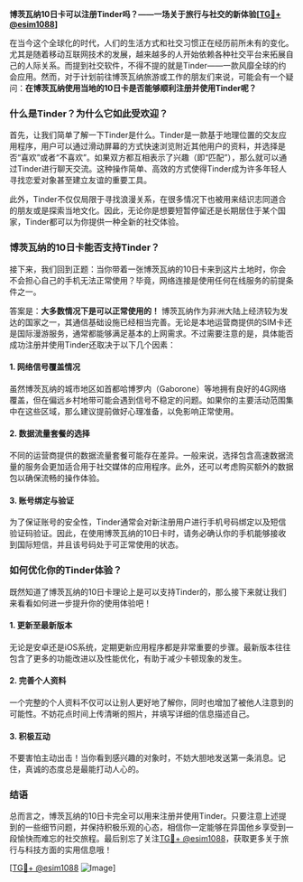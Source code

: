**博茨瓦纳10日卡可以注册Tinder吗？——一场关于旅行与社交的新体验[[TG💪+ @esim1088](https://t.me/s/esim1088)]**

在当今这个全球化的时代，人们的生活方式和社交习惯正在经历前所未有的变化。尤其是随着移动互联网技术的发展，越来越多的人开始依赖各种社交平台来拓展自己的人际关系。而提到社交软件，不得不提的就是Tinder——一款风靡全球的约会应用。然而，对于计划前往博茨瓦纳旅游或工作的朋友们来说，可能会有一个疑问：**在博茨瓦纳使用当地的10日卡是否能够顺利注册并使用Tinder呢？**

### **什么是Tinder？为什么它如此受欢迎？**

首先，让我们简单了解一下Tinder是什么。Tinder是一款基于地理位置的交友应用程序，用户可以通过滑动屏幕的方式快速浏览附近其他用户的资料，并选择是否“喜欢”或者“不喜欢”。如果双方都互相表示了兴趣（即“匹配”），那么就可以通过Tinder进行聊天交流。这种操作简单、高效的方式使得Tinder成为许多年轻人寻找恋爱对象甚至建立友谊的重要工具。

此外，Tinder不仅仅局限于寻找浪漫关系，在很多情况下也被用来结识志同道合的朋友或是探索当地文化。因此，无论你是想要短暂停留还是长期居住于某个国家，Tinder都可以为你提供一种全新的社交体验。

### **博茨瓦纳的10日卡能否支持Tinder？**

接下来，我们回到正题：当你带着一张博茨瓦纳的10日卡来到这片土地时，你会不会担心自己的手机无法正常使用？毕竟，网络连接是使用任何在线服务的前提条件之一。

答案是：**大多数情况下是可以正常使用的！** 博茨瓦纳作为非洲大陆上经济较为发达的国家之一，其通信基础设施已经相当完善。无论是本地运营商提供的SIM卡还是国际漫游服务，通常都能够满足基本的上网需求。不过需要注意的是，具体能否成功注册并使用Tinder还取决于以下几个因素：

#### **1. 网络信号覆盖情况**
虽然博茨瓦纳的城市地区如首都哈博罗内（Gaborone）等地拥有良好的4G网络覆盖，但在偏远乡村地带可能会遇到信号不稳定的问题。如果你的主要活动范围集中在这些区域，那么建议提前做好心理准备，以免影响正常使用。

#### **2. 数据流量套餐的选择**
不同的运营商提供的数据流量套餐可能存在差异。一般来说，选择包含高速数据流量的服务会更加适合用于社交媒体的应用程序。此外，还可以考虑购买额外的数据包以确保流畅的操作体验。

#### **3. 账号绑定与验证**
为了保证账号的安全性，Tinder通常会对新注册用户进行手机号码绑定以及短信验证码验证。因此，在使用博茨瓦纳的10日卡时，请务必确认你的手机能够接收到国际短信，并且该号码处于可正常使用的状态。

### **如何优化你的Tinder体验？**

既然知道了博茨瓦纳的10日卡理论上是可以支持Tinder的，那么接下来就让我们来看看如何进一步提升你的使用体验吧！

#### **1. 更新至最新版本**
无论是安卓还是iOS系统，定期更新应用程序都是非常重要的步骤。最新版本往往包含了更多的功能改进以及性能优化，有助于减少卡顿现象的发生。

#### **2. 完善个人资料**
一个完整的个人资料不仅可以让别人更好地了解你，同时也增加了被他人注意到的可能性。不妨花点时间上传清晰的照片，并填写详细的信息描述自己。

#### **3. 积极互动**
不要害怕主动出击！当你看到感兴趣的对象时，不妨大胆地发送第一条消息。记住，真诚的态度总是最能打动人心的。

### **结语**

总而言之，博茨瓦纳的10日卡完全可以用来注册并使用Tinder。只要注意上述提到的一些细节问题，并保持积极乐观的心态，相信你一定能够在异国他乡享受到一段愉快而难忘的社交旅程。最后别忘了关注[TG💪+ @esim1088](https://t.me/s/esim1088)，获取更多关于旅行与科技方面的实用信息哦！

[[TG💪+ @esim1088](https://t.me/s/esim1088) ![Image](https://i.postimg.cc/4NQfJmqS/Snipaste-2025-05-13-00-14-12.png)]